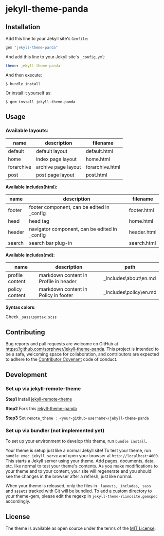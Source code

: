 # jekyll-theme-panda




## Installation

Add this line to your Jekyll site's `Gemfile`:

```ruby
gem "jekyll-theme-panda"
```

And add this line to your Jekyll site's `_config.yml`:

```yaml
theme: jekyll-theme-panda
```

And then execute:

    $ bundle install

Or install it yourself as:

    $ gem install jekyll-theme-panda

## Usage

### Available layouts:

| name       | description         | filename        |
| ---------- | ------------------- | --------------- |
| default    | default layout      | default.html    |
| home       | index page layout   | home.html       |
| forarchive | archive page layout | forarchive.html |
| post       | post page layout    | post.html       |

**Available includes(html):**

| name   | description                                   | filename    |
| ------ | --------------------------------------------- | ----------- |
| footer | footer component, can be edited in _config    | footer.html |
| head   | head tag                                      | home.html   |
| header | navigator component, can be edited in _config | header.html |
| search | search bar plug-in                            | search.html |

**Available includes(md):**

| name            | description                           | path                   |
| --------------- | ------------------------------------- | ---------------------- |
| profile content | markdown content in Profile in header | _includes\about\en.md  |
| policy content  | markdown content in Policy in footer  | _includes\policy\en.md |

**Syntax colors:**

Check `_sass\syntax.scss`

## Contributing

Bug reports and pull requests are welcome on GitHub at https://github.com/sorphwer/jekyll-theme-panda. This project is intended to be a safe, welcoming space for collaboration, and contributors are expected to adhere to the [Contributor Covenant](http://contributor-covenant.org) code of conduct.

## Development

### Set up via jekyll-remote-theme

**Step1**  Install [jekyll-remote-theme](https://github.com/benbalter/jekyll-remote-theme)

**Step2**  Fork this [jekyll-theme-panda]( https://github.com/sorphwer/jekyll-theme-panda)

**Step3**  Set `remote_theme : <your-github-username>/jekyll-theme-panda`

### Set up via bundler (not implemented yet)

To set up your environment to develop this theme, run `bundle install`.

Your theme is setup just like a normal Jekyll site! To test your theme, run `bundle exec jekyll serve` and open your browser at `http://localhost:4000`. This starts a Jekyll server using your theme. Add pages, documents, data, etc. like normal to test your theme's contents. As you make modifications to your theme and to your content, your site will regenerate and you should see the changes in the browser after a refresh, just like normal.

When your theme is released, only the files in `_layouts`, `_includes`, `_sass` and `assets` tracked with Git will be bundled.
To add a custom directory to your theme-gem, please edit the regexp in `jekyll-theme-riinosite.gemspec` accordingly.

## License

The theme is available as open source under the terms of the [MIT License](https://opensource.org/licenses/MIT).


